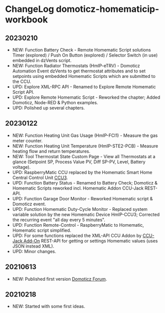 # ChangeLog domoticz-homematicip-workbook

## 20230210
* NEW: Function Battery Check - Remote Homematic Script solutions Timer (explored) / Push On Button (explored) / Selector Switch (in use) embedded in dzVents script.
* NEW: Function Radiator Thermostats (HmIP-eTRV) - Domoticz Automation Event dzVents to get thermostat attributes and to set setpoints using embedded Homematic Scripts which are submitted to the CCU.
* UPD: Explore XML-RPC API - Renamed to Explore Remote Homematic Script API.
* UPD: Explore Remote Homematic Script - Reworked the chapter; Added Domoticz, Node-RED & Python examples.
* UPD: Polished up several chapters.

## 20230122
* NEW: Function Heating Unit Gas Usage (HmIP-FCI1) - Measure the gas meter counter.
* NEW: Function Heating Unit Temperature (HmIP-STE2-PCB) - Measure heating flow and return temperatures.
* NEW: Tool Thermostat State Custom Page - View all Thermostats at a glance (Setpoint SP, Process Value PV, Diff SP-PV, Level, Battery voltage).
* UPD: RaspberryMatic CCU replaced by the Homematic Smart Home Central Control Unit [CCU3](https://www.homematic-ip.com/en/products/detail/smart-home-central-control-unit-ccu3.html).
* UPD: Function Battery Status - Renamed to Battery Check; Domoticz & Homematic Scripts reworked incl. Homematic Addon CCU-Jack REST-API.
* UPD: Function Garage Door Monitor - Reworked Homematic script & Domoticz event.
* UPD: Function Homematic Duty-Cycle Monitor - Replaced system variable solution by the new Homematic Device HmIP-CCU3; Corrected the recurring event "all day every 5 minutes".
* UPD: Function Remote-Control - RaspberryMatic to Homematic, Homematic script simplified.
* UPD: For some functions replaced the XML-API CCU Addon by [CCU-Jack Add-On](https://github.com/mdzio/ccu-jack) REST-API for getting or settings Homematic values (uses JSON instead XML).
* UPD: Minor changes.

## 20210613
* NEW: Published first version [Domoticz Forum](https://www.domoticz.com/forum/viewtopic.php?p=276229#p276229).

## 20210218
* NEW: Started with some first ideas.
